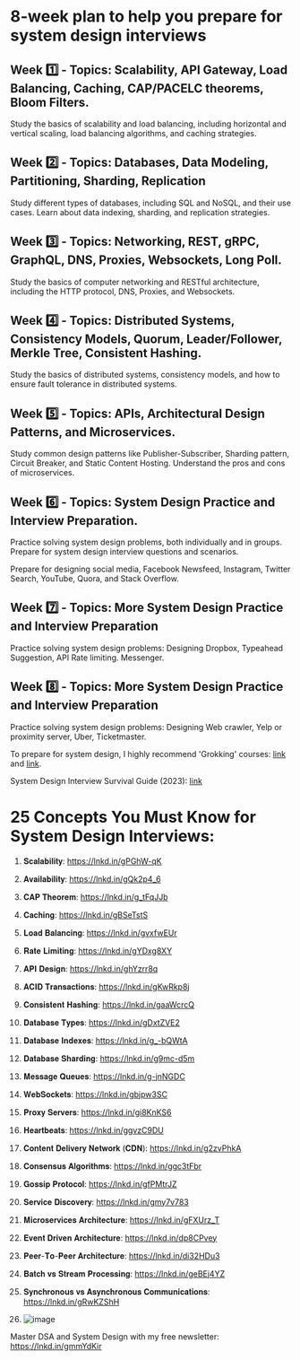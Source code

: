 # 8-week plan to help you prepare for system design interviews

## Week 1️⃣ - Topics: Scalability, API Gateway, Load Balancing, Caching, CAP/PACELC theorems, Bloom Filters.

Study the basics of scalability and load balancing, including horizontal and vertical scaling, load balancing algorithms, and caching strategies.

## Week 2️⃣ - Topics: Databases, Data Modeling, Partitioning, Sharding, Replication

Study different types of databases, including SQL and NoSQL, and their use cases. Learn about data indexing, sharding, and replication strategies.

## Week 3️⃣ - Topics: Networking, REST, gRPC, GraphQL, DNS, Proxies, Websockets, Long Poll.

Study the basics of computer networking and RESTful architecture, including the HTTP protocol, DNS, Proxies, and Websockets.

## Week 4️⃣ - Topics: Distributed Systems, Consistency Models, Quorum, Leader/Follower, Merkle Tree, Consistent Hashing.

Study the basics of distributed systems, consistency models, and how to ensure fault tolerance in distributed systems.

## Week 5️⃣ - Topics: APIs, Architectural Design Patterns, and Microservices.

Study common design patterns like Publisher-Subscriber, Sharding pattern, Circuit Breaker, and Static Content Hosting. Understand the pros and cons of microservices.

## Week 6️⃣ - Topics: System Design Practice and Interview Preparation.

Practice solving system design problems, both individually and in groups. Prepare for system design interview questions and scenarios.

Prepare for designing social media, Facebook Newsfeed, Instagram, Twitter Search, YouTube, Quora, and Stack Overflow.

## Week 7️⃣ - Topics: More System Design Practice and Interview Preparation

Practice solving system design problems: Designing Dropbox, Typeahead Suggestion, API Rate limiting. Messenger.

## Week 8️⃣ - Topics: More System Design Practice and Interview Preparation

Practice solving system design problems: Designing Web crawler, Yelp or proximity server, Uber, Ticketmaster.

To prepare for system design, I highly recommend 'Grokking' courses: [link](https://lnkd.in/dyCRtiec) and [link](https://lnkd.in/g4Wii9r7).

System Design Interview Survival Guide (2023): [link](https://lnkd.in/deqz6gnz)



# 25 Concepts You Must Know for System Design Interviews:

1. 𝐒𝐜𝐚𝐥𝐚𝐛𝐢𝐥𝐢𝐭𝐲: https://lnkd.in/gPGhW-qK

2. 𝐀𝐯𝐚𝐢𝐥𝐚𝐛𝐢𝐥𝐢𝐭𝐲: https://lnkd.in/gQk2p4_6

3. 𝐂𝐀𝐏 𝐓𝐡𝐞𝐨𝐫𝐞𝐦: https://lnkd.in/g_tFqJJb

4. 𝐂𝐚𝐜𝐡𝐢𝐧𝐠: https://lnkd.in/gBSeTstS

5. 𝐋𝐨𝐚𝐝 𝐁𝐚𝐥𝐚𝐧𝐜𝐢𝐧𝐠: https://lnkd.in/gvxfwEUr

6. 𝐑𝐚𝐭𝐞 𝐋𝐢𝐦𝐢𝐭𝐢𝐧𝐠: https://lnkd.in/gYDxg8XY

7. 𝐀𝐏𝐈 𝐃𝐞𝐬𝐢𝐠𝐧: https://lnkd.in/ghYzrr8q

8. 𝐀𝐂𝐈𝐃 𝐓𝐫𝐚𝐧𝐬𝐚𝐜𝐭𝐢𝐨𝐧𝐬: https://lnkd.in/gKwRkp8j

9. 𝐂𝐨𝐧𝐬𝐢𝐬𝐭𝐞𝐧𝐭 𝐇𝐚𝐬𝐡𝐢𝐧𝐠: https://lnkd.in/gaaWcrcQ

10. 𝐃𝐚𝐭𝐚𝐛𝐚𝐬𝐞 𝐓𝐲𝐩𝐞𝐬: https://lnkd.in/gDxtZVE2

11. 𝐃𝐚𝐭𝐚𝐛𝐚𝐬𝐞 𝐈𝐧𝐝𝐞𝐱𝐞𝐬: https://lnkd.in/g_-bQWtA

12. 𝐃𝐚𝐭𝐚𝐛𝐚𝐬𝐞 𝐒𝐡𝐚𝐫𝐝𝐢𝐧𝐠: https://lnkd.in/g9mc-d5m

13. 𝐌𝐞𝐬𝐬𝐚𝐠𝐞 𝐐𝐮𝐞𝐮𝐞𝐬: https://lnkd.in/g-jnNGDC

14. 𝐖𝐞𝐛𝐒𝐨𝐜𝐤𝐞𝐭𝐬: https://lnkd.in/gbjpw3SC

15. 𝐏𝐫𝐨𝐱𝐲 𝐒𝐞𝐫𝐯𝐞𝐫𝐬: https://lnkd.in/gi8KnKS6

16. 𝐇𝐞𝐚𝐫𝐭𝐛𝐞𝐚𝐭𝐬: https://lnkd.in/ggvzC9DU

17. 𝐂𝐨𝐧𝐭𝐞𝐧𝐭 𝐃𝐞𝐥𝐢𝐯𝐞𝐫𝐲 𝐍𝐞𝐭𝐰𝐨𝐫𝐤 (𝐂𝐃𝐍): https://lnkd.in/g2zvPhkA

18. 𝐂𝐨𝐧𝐬𝐞𝐧𝐬𝐮𝐬 𝐀𝐥𝐠𝐨𝐫𝐢𝐭𝐡𝐦𝐬: https://lnkd.in/ggc3tFbr

19. 𝐆𝐨𝐬𝐬𝐢𝐩 𝐏𝐫𝐨𝐭𝐨𝐜𝐨𝐥: https://lnkd.in/gfPMtrJZ

20. 𝐒𝐞𝐫𝐯𝐢𝐜𝐞 𝐃𝐢𝐬𝐜𝐨𝐯𝐞𝐫𝐲: https://lnkd.in/gmy7v783

21. 𝐌𝐢𝐜𝐫𝐨𝐬𝐞𝐫𝐯𝐢𝐜𝐞𝐬 𝐀𝐫𝐜𝐡𝐢𝐭𝐞𝐜𝐭𝐮𝐫𝐞: https://lnkd.in/gFXUrz_T

22. 𝐄𝐯𝐞𝐧𝐭 𝐃𝐫𝐢𝐯𝐞𝐧 𝐀𝐫𝐜𝐡𝐢𝐭𝐞𝐜𝐭𝐮𝐫𝐞: https://lnkd.in/dp8CPvey

23. 𝐏𝐞𝐞𝐫-𝐓𝐨-𝐏𝐞𝐞𝐫 𝐀𝐫𝐜𝐡𝐢𝐭𝐞𝐜𝐭𝐮𝐫𝐞: https://lnkd.in/di32HDu3

24. 𝐁𝐚𝐭𝐜𝐡 𝐯𝐬 𝐒𝐭𝐫𝐞𝐚𝐦 𝐏𝐫𝐨𝐜𝐞𝐬𝐬𝐢𝐧𝐠: https://lnkd.in/geBEj4YZ

25. 𝐒𝐲𝐧𝐜𝐡𝐫𝐨𝐧𝐨𝐮𝐬 𝐯𝐬 𝐀𝐬𝐲𝐧𝐜𝐡𝐫𝐨𝐧𝐨𝐮𝐬 𝐂𝐨𝐦𝐦𝐮𝐧𝐢𝐜𝐚𝐭𝐢𝐨𝐧𝐬: https://lnkd.in/gRwKZShH

26. ![image](https://github.com/user-attachments/assets/806cc43b-63cf-4569-ab22-ca763e007efd)


Master DSA and System Design with my free newsletter: https://lnkd.in/gmmYdKir
